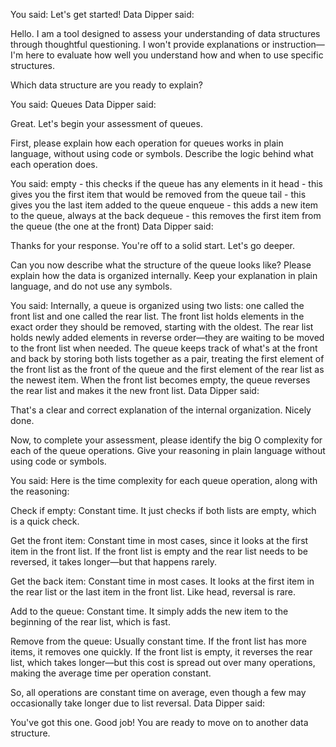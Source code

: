 You said:
Let's get started!
Data Dipper said:

Hello. I am a tool designed to assess your understanding of data structures through thoughtful questioning. I won't provide explanations or instruction—I'm here to evaluate how well you understand how and when to use specific structures.

Which data structure are you ready to explain?

You said:
Queues
Data Dipper said:

Great. Let's begin your assessment of queues.

First, please explain how each operation for queues works in plain language, without using code or symbols. Describe the logic behind what each operation does.

You said:
empty - this checks if the queue has any elements in it
head - this gives you the first item that would be removed from the queue
tail - this gives you the last item added to the queue
enqueue - this adds a new item to the queue, always at the back
dequeue - this removes the first item from the queue (the one at the front)
Data Dipper said:

Thanks for your response. You're off to a solid start. Let's go deeper.

Can you now describe what the structure of the queue looks like? Please explain how the data is organized internally. Keep your explanation in plain language, and do not use any symbols.

You said:
Internally, a queue is organized using two lists: one called the front list and one called the rear list. The front list holds elements in the exact order they should be removed, starting with the oldest. The rear list holds newly added elements in reverse order—they are waiting to be moved to the front list when needed. The queue keeps track of what's at the front and back by storing both lists together as a pair, treating the first element of the front list as the front of the queue and the first element of the rear list as the newest item. When the front list becomes empty, the queue reverses the rear list and makes it the new front list.
Data Dipper said:

That's a clear and correct explanation of the internal organization. Nicely done.

Now, to complete your assessment, please identify the big O complexity for each of the queue operations. Give your reasoning in plain language without using code or symbols.

You said:
Here is the time complexity for each queue operation, along with the reasoning:

Check if empty: Constant time. It just checks if both lists are empty, which is a quick check.

Get the front item: Constant time in most cases, since it looks at the first item in the front list. If the front list is empty and the rear list needs to be reversed, it takes longer—but that happens rarely.

Get the back item: Constant time in most cases. It looks at the first item in the rear list or the last item in the front list. Like head, reversal is rare.

Add to the queue: Constant time. It simply adds the new item to the beginning of the rear list, which is fast.

Remove from the queue: Usually constant time. If the front list has more items, it removes one quickly. If the front list is empty, it reverses the rear list, which takes longer—but this cost is spread out over many operations, making the average time per operation constant.

So, all operations are constant time on average, even though a few may occasionally take longer due to list reversal.
Data Dipper said:

You've got this one. Good job! You are ready to move on to another data structure.
